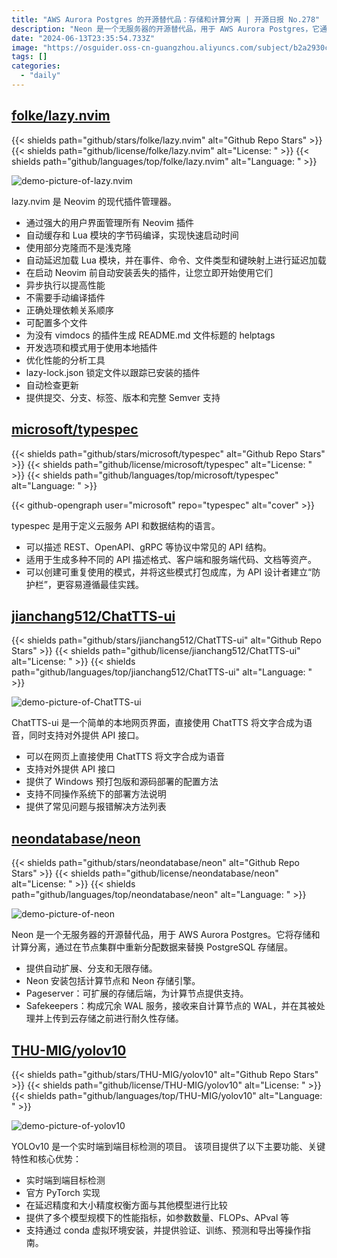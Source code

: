 ```yaml
---
title: "AWS Aurora Postgres 的开源替代品：存储和计算分离 | 开源日报 No.278"
description: "Neon 是一个无服务器的开源替代品，用于 AWS Aurora Postgres，它通过重新分配数据来替换 PostgreSQL 的存储层，提供自动扩展、分支和无限存储。Neon 安装包括计算节点和 Neon 存储引擎，以及可扩展的存储后端 Pageserver 和构成冗余 WAL 服务的 Safekeepers。这些功能使 Neon 成为一个强大的工具，为用户提供高效的数据存储和计算支持。"
date: "2024-06-13T23:35:54.733Z"
image: "https://osguider.oss-cn-guangzhou.aliyuncs.com/subject/b2a2930c5c6b336f959914a056116d9c.png"
tags: []
categories:
  - "daily"
---
```


## [folke/lazy.nvim](https://github.com/folke/lazy.nvim)

{{< shields path="github/stars/folke/lazy.nvim" alt="Github Repo Stars" >}} {{< shields path="github/license/folke/lazy.nvim" alt="License: " >}} {{< shields path="github/languages/top/folke/lazy.nvim" alt="Language: " >}}

![demo-picture-of-lazy.nvim](https://static.osguider.com/subject/github/folke/lazy.nvim/345a3198dfde010dd6f9a7583424bfc6.png)

lazy.nvim 是 Neovim 的现代插件管理器。

- 通过强大的用户界面管理所有 Neovim 插件
- 自动缓存和 Lua 模块的字节码编译，实现快速启动时间
- 使用部分克隆而不是浅克隆
- 自动延迟加载 Lua 模块，并在事件、命令、文件类型和键映射上进行延迟加载
- 在启动 Neovim 前自动安装丢失的插件，让您立即开始使用它们
- 异步执行以提高性能
- 不需要手动编译插件
- 正确处理依赖关系顺序
- 可配置多个文件
- 为没有 vimdocs 的插件生成 README.md 文件标题的 helptags
- 开发选项和模式用于使用本地插件
- 优化性能的分析工具
- lazy-lock.json 锁定文件以跟踪已安装的插件
- 自动检查更新
- 提供提交、分支、标签、版本和完整 Semver 支持
  
## [microsoft/typespec](https://github.com/microsoft/typespec)

{{< shields path="github/stars/microsoft/typespec" alt="Github Repo Stars" >}} {{< shields path="github/license/microsoft/typespec" alt="License: " >}} {{< shields path="github/languages/top/microsoft/typespec" alt="Language: " >}}

{{< github-opengraph user="microsoft" repo="typespec" alt="cover" >}}

typespec 是用于定义云服务 API 和数据结构的语言。

- 可以描述 REST、OpenAPI、gRPC 等协议中常见的 API 结构。
- 适用于生成多种不同的 API 描述格式、客户端和服务端代码、文档等资产。
- 可以创建可重复使用的模式，并将这些模式打包成库，为 API 设计者建立“防护栏”，更容易遵循最佳实践。
  
## [jianchang512/ChatTTS-ui](https://github.com/jianchang512/ChatTTS-ui)

{{< shields path="github/stars/jianchang512/ChatTTS-ui" alt="Github Repo Stars" >}} {{< shields path="github/license/jianchang512/ChatTTS-ui" alt="License: " >}} {{< shields path="github/languages/top/jianchang512/ChatTTS-ui" alt="Language: " >}}

![demo-picture-of-ChatTTS-ui](https://static.osguider.com/subject/github/jianchang512/ChatTTS-ui/3103d1816b722ec50409e3e1db065634.png)

ChatTTS-ui 是一个简单的本地网页界面，直接使用 ChatTTS 将文字合成为语音，同时支持对外提供 API 接口。

- 可以在网页上直接使用 ChatTTS 将文字合成为语音
- 支持对外提供 API 接口
- 提供了 Windows 预打包版和源码部署的配置方法
- 支持不同操作系统下的部署方法说明
- 提供了常见问题与报错解决方法列表
  
## [neondatabase/neon](https://github.com/neondatabase/neon)

{{< shields path="github/stars/neondatabase/neon" alt="Github Repo Stars" >}} {{< shields path="github/license/neondatabase/neon" alt="License: " >}} {{< shields path="github/languages/top/neondatabase/neon" alt="Language: " >}}

![demo-picture-of-neon](https://static.osguider.com/subject/github/neondatabase/neon/94db1363b5882100262e623ddf10d5ee.png)

Neon 是一个无服务器的开源替代品，用于 AWS Aurora Postgres。它将存储和计算分离，通过在节点集群中重新分配数据来替换 PostgreSQL 存储层。

- 提供自动扩展、分支和无限存储。
- Neon 安装包括计算节点和 Neon 存储引擎。
- Pageserver：可扩展的存储后端，为计算节点提供支持。
- Safekeepers：构成冗余 WAL 服务，接收来自计算节点的 WAL，并在其被处理并上传到云存储之前进行耐久性存储。
  
## [THU-MIG/yolov10](https://github.com/THU-MIG/yolov10)

{{< shields path="github/stars/THU-MIG/yolov10" alt="Github Repo Stars" >}} {{< shields path="github/license/THU-MIG/yolov10" alt="License: " >}} {{< shields path="github/languages/top/THU-MIG/yolov10" alt="Language: " >}}

![demo-picture-of-yolov10](https://static.osguider.com/subject/github/THU-MIG/yolov10/4f981f91e794c11e5e42482bf7a67544.svg)

YOLOv10 是一个实时端到端目标检测的项目。
该项目提供了以下主要功能、关键特性和核心优势：

- 实时端到端目标检测
- 官方 PyTorch 实现
- 在延迟精度和大小精度权衡方面与其他模型进行比较
- 提供了多个模型规模下的性能指标，如参数数量、FLOPs、APval 等
- 支持通过 conda 虚拟环境安装，并提供验证、训练、预测和导出等操作指南。
  
